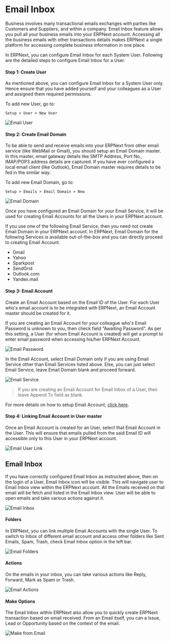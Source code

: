 # Email Inbox

Business involves many transactional emails exchanges with parties like Customers and Suppliers, and within a company. Email Inbox feature allows you pull all your business emails into your ERPNext account. Accessing all the business emails with other transactions details makes ERPNext a single platform for accessing complete business information in one place.

In ERPNext, you can configure Email Inbox for each System User. Following are the detailed steps to configure Email Inbox for a User.

#### Step 1: Create User

As mentioned above, you can configure Email Inbox for a System User only. Hence ensure that you have added yourself and your colleagues as a User and assigned them required permissions.

To add new User, go to:

`Setup > User > New User`

<img class="screenshot" alt="Email User" src="/docs/assets/img/setup/email/email-user.png">

#### Step 2: Create Email Domain

To be able to send and receive emails into your ERPNext from other email service (like WebMail or Gmail), you should setup an Email Domain master. In this master, email gateway details like SMTP Address, Port No., IMAP/POP3 address details are captured. If you have ever configured a local email client (like Outlook), Email Domain master requires details to be fed in the similar way.

To add new Email Domain, go to:

`Setup > Emails > Email Domain > New`

<img class="screenshot" alt="Email Domain" src="/docs/assets/img/setup/email/email-domain.png">

Once you have configured an Email Domain for your Email Service, it will be used for creating Email Accounts for all the Users in your ERPNext account.

<div class=well>If you use one of the following Email Service, then you need not create Email Domain in your ERPNext account. In ERPNext, Email Domain for the following Services is available out-of-the-box and you can directly proceed to creating Email Account.
<ul>
<li>Gmail</li>
<li>Yahoo</li>
<li>Sparkpost</li>
<li>SendGrid</li>
<li>Outlook.com</li>
<li>Yandex.mail</li>
<ul>
</div>

#### Step 3: Email Account

Create an Email Account based on the Email ID of the User. For each User who's email account is to be integrated with ERPNext, an Email Account master should be created for it. 

If you are creating an Email Account for your colleague who's Email Password is unknown to you, then check field "Awaiting Password". As per this setting, a User (for whom Email Account is created) will get a prompt to enter email password when accessing his/her ERPNext Account.

<img class="screenshot" alt="Email Password" src="/docs/assets/img/setup/email/email-password.png">

In the Email Account, select Email Domain only if you are using Email Service other than Email Services listed above. Else, you can just select Email Service, leave Email Domain blank and proceed forward.

<img class="screenshot" alt="Email Service" src="/docs/assets/img/setup/email/email-service.png">

>If you are creating an Email Account for Email Inbox of a User, then leave Append To field as blank.

For more details on how to setup Email Account, [click here](/docs/user/manual/en/setting-up/email/email-account.html").

#### Step 4: Linking Email Account in User master

Once an Email Account is created for an User, select that Email Account in the User. This will ensure that emails pulled from the said Email ID will accessible only to this User in your ERPNext account.

<img class="screenshot" alt="Email User Link" src="/docs/assets/img/setup/email/email-user-link.png">

## Email Inbox

If you have correctly configured Email Inbox as instructed above, then on the login of a User, Email Inbox icon will be visible. This will navigate user to Email Inbox view within the ERPNext account. All the Emails received on that email will be fetch and listed in the Email Inbox view. User will be able to open emails and take various actions against it.

<img class="screenshot" alt="Email Inbox" src="/docs/assets/img/setup/email/email-inbox.png">

#### Folders

In ERPNext, you can link multiple Email Accounts with the single User. To switch to Inbox of different email account and access other folders like Sent Emails, Spam, Trash, check Email Inbox option in the left bar.

<img class="screenshot" alt="Email Folders" src="/docs/assets/img/setup/email/email-folders.png">

#### Actions

On the emails in your inbox, you can take various actions like Reply, Forward, Mark as Spam or Trash.

<img class="screenshot" alt="Email Actions" src="/docs/assets/img/setup/email/email-actions.png">

#### Make Options

The Email Inbox within ERPNext also allow you to quickly create ERPNext transaction based on email received. From an Email itself, you can a Issue, Lead or Opportunity based on the context of the email.

<img class="screenshot" alt="Make from Email" src="/docs/assets/img/setup/email/make-from-email.png">


